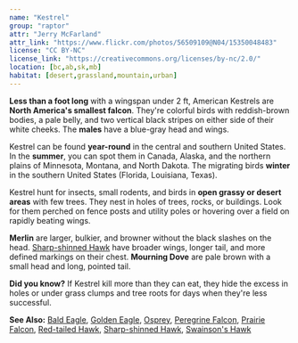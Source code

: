 ```yaml
---
name: "Kestrel"
group: "raptor"
attr: "Jerry McFarland"
attr_link: "https://www.flickr.com/photos/56509109@N04/15350048483"
license: "CC BY-NC"
license_link: "https://creativecommons.org/licenses/by-nc/2.0/"
location: [bc,ab,sk,mb]
habitat: [desert,grassland,mountain,urban]
---
```

**Less than a foot long** with a wingspan under 2 ft, American Kestrels are **North America's smallest falcon**. They're colorful birds with reddish-brown bodies, a pale belly, and two vertical black stripes on either side of their white cheeks. The **males** have a blue-gray head and wings.

Kestrel can be found **year-round** in the central and southern United States. In the **summer**, you can spot them  in Canada, Alaska, and the northern plains of Minnesota, Montana, and North Dakota. The migrating birds **winter** in the southern United States (Florida, Louisiana, Texas).

Kestrel hunt for insects, small rodents, and birds in **open grassy or desert areas** with few trees. They nest in holes of trees, rocks, or buildings. Look for them perched on fence posts and utility poles or hovering over a field on rapidly beating wings.

**Merlin** are larger, bulkier, and browner without the black slashes on the head. [Sharp-shinned Hawk](/birds/shshawk/) have broader wings, longer tail, and more defined markings on their chest. **Mourning Dove** are pale brown with a small head and long, pointed tail.

**Did you know?** If Kestrel kill more than they can eat, they hide the excess in holes or under grass clumps and tree roots for days when they're less successful.

<!-- generated, do not edit -->
**See Also:**
[Bald Eagle](/birds/baldeagle/),
[Golden Eagle](/birds/goldeagl/),
[Osprey](/birds/osprey/),
[Peregrine Falcon](/birds/peregrine/),
[Prairie Falcon](/birds/prafalc/),
[Red-tailed Hawk](/birds/redtail/),
[Sharp-shinned Hawk](/birds/shshawk/),
[Swainson's Hawk](/birds/swahawk/)
